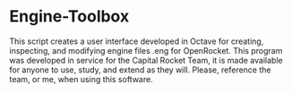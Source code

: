 # Engine-Toolbox
 This script creates a user interface developed in Octave for creating, inspecting, and modifying engine files .eng for OpenRocket.
 This program was developed in service for the Capital Rocket Team, it is made available for anyone to use, study, and extend as they will. Please, reference the team, or me, when using this software.
